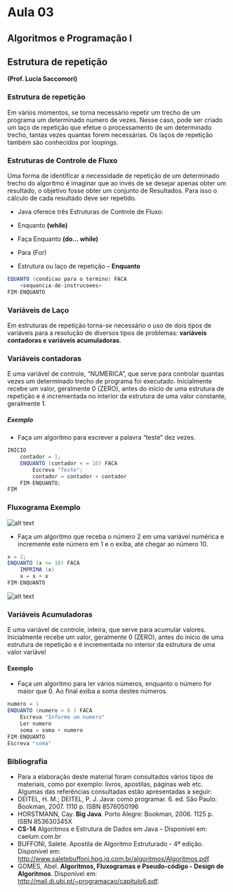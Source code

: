 # Aula 03

## Algoritmos e Programação I

## Estrutura de repetição

**(Prof. Lucia Saccomori)**

### Estrutura de repetição ###

Em vários momentos, se torna necessário repetir um trecho de um programa um determinado numero de vezes. 
Nesse caso, pode ser criado um laço de repetição que efetue o processamento de um determinado trecho, tantas vezes quantas forem necessárias. 
Os laços de repetição também são conhecidos por loopings.

### Estruturas de Controle de Fluxo ###

Uma forma de identificar a necessidade de repetição de um determinado trecho do algoritmo é imaginar que ao invés de se desejar apenas obter um resultado, o objetivo fosse obter um conjunto de Resultados. Para isso o cálculo de cada resultado deve ser repetido.

 + Java oferece três Estruturas de Controle de Fluxo:
  * Enquanto **(while)**
  + Faça Enquanto **(do... while)**
  + Para (For)

 + Estrutura ou laço de repetição – **Enquanto**

```java
EQUANTO (condicao para o termino) FACA
	<sequencia-de-instrucoees>
FIM-ENQUANTO
```
### Variáveis de Laço ###

Em estruturas de repetição torna-se necessário o uso de dois tipos de variáveis para a resolução de diversos tipos de problemas: **variáveis contadoras e variáveis acumuladoras**.

### Variáveis contadoras  ###

E uma variável de controle, “NUMERICA”, que serve para controlar quantas vezes um determinado trecho de programa foi executado.
Inicialmente recebe um valor, geralmente 0 (ZERO), antes do inicio de uma estrutura de repetição e é incrementada no interior da estrutura de uma valor constante, geralmente 1.

##### Exemplo #####

 + Faça um algoritmo para escrever  a palavra “teste” dez vezes.

```java
INICIO
	contador = 1;
	ENQUANTO (contador < = 10) FACA
		Escreva "Teste";
		contador = contador + contador
	FIM-ENQUANTO;
FIM
```
### Fluxograma Exemplo ###

![alt text](https://github.com/gabcorrea/ads-senacRS/blob/master/algoritmos-e-programacao-i/aula-03/img/exemplo-01.png "Exemplo")

 + Faça um algoritmo que receba o número 2 em uma variável numérica e incremente este número em 1 e o exiba, até chegar ao número 10.

```java
x = 2;
ENQUANTO (x <= 10) FACA
	IMPRIMA (x)
	x = x + x
FIM-ENQUANTO
```

![alt text](https://github.com/gabcorrea/ads-senacRS/blob/master/algoritmos-e-programacao-i/aula-03/img/exemplo-02.png "Exemplo")

### Variáveis Acumuladoras ###

E uma variável de controle, inteira, que serve para acumular valores.
Inicialmente recebe um valor, geralmente 0 (ZERO), antes do inicio de uma estrutura de repetição e é incrementada no interior da estrutura de uma valor variável

#### Exemplo ####

 + Faça um algoritmo para ler vários números, enquanto o número for maior que 0. Ao final exiba a soma destes números.

```java
numero = 1
ENQUANTO (numero > 0 ) FACA
	Escreva "Informe um numero"
	Ler numero
	soma = soma + numero
FIM-ENQUANTO
Escreva "soma"
```

### Bibliografia ###

 + Para a elaboração deste material foram consultados vários tipos de materiais, como por exemplo: livros, apostilas, páginas web etc. Algumas das referências consultadas estão apresentadas a seguir:
 + DEITEL, H. M.; DEITEL, P. J. Java: como programar. 6. ed. São Paulo: Bookman, 2007. 1110 p. ISBN 8576050196 
 + HORSTMANN, Cay. **Big Java**. Porto Alegre: Bookman, 2006. 1125 p. ISBN 853630345X 
 + **CS-14** Algoritmos e Estrutura de Dados em Java – Disponível em: caelum.com.br
 + BUFFONI, Salete. Apostila de Algoritmo Estruturado - 4ª edição. Disponível em: http://www.saletebuffoni.hpg.ig.com.br/algoritmos/Algoritmos.pdf.
 + GOMES, Abel. **Algoritmos, Fluxogramas e Pseudo-código - Design de Algoritmos**. Disponível em: http://mail.di.ubi.pt/~programacao/capitulo6.pdf.